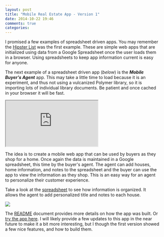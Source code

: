 ```yaml
---
layout: post
title: "Mobile Real Estate App - Version 1"
date: 2014-10-22 19:46
comments: true
categories: 
---
```

    
I promised a few examples of spreadsheet driven apps. You may remember the [Hipster List](http://rwx.io/blog/2014/10/15/spreadsheet-driven-web-apps/) was the first example. These are simple web apps that are initialized using data from a Google Spreadsheet once the user loads them in a browser. Using spreadsheets to keep app information current is easy for anyone.

The next example of a spreadsheet driven app (_below_) is the ___Mobile Buyer's Agent___ app. This may take a little time to load because it is an experiment, and thus not using a vulcanized Polymer library, so it is importing lots of individual library documents. Be patient and once cached in your browser it will be fast.

<div class="over">
  <div class="divFrameHolder"> 
    <iframe  src="https://fooqri.poggr.com/pe16vKTbVLg::16"  seamless="seamless"></iframe>
  </div>
</div>

The idea is to create a mobile web app that can be used by buyers as they shop for a home. Once again the data is maintained in a Google spreadsheet, this time by the buyer's agent. The agent can add houses, home information, and notes to the spreadsheet and the buyer can use the app to view the information as they shop. This is an easy way for an agent to personalize their customer experience.

Take a look at the [spreadsheet](https://docs.google.com/spreadsheet/ccc?key=0Ahy9ODkMXc1GdEhuM1gxY1g0ckwwWl9RSzNGTGQwemc&usp=sharing#gid=4) to see how information is organized. It allows the agent to add personalized title and notes to each house.

<a href="//docs.google.com/spreadsheet/ccc?key=0Ahy9ODkMXc1GdEhuM1gxY1g0ckwwWl9RSzNGTGQwemc&usp=sharing#gid=4"><img class="spreadsheet-screen" src="//s3.amazonaws.com/goddip-poggs/pe16vKTbVLg/spreadsheet.png"></a>

The [README](https://fooqri.poggr.com/pe16vKTbVLg:dgkE6vtp-4Ll::16) document provides  more details on how the app was built. Or [try the app here](https://fooqri.poggr.com/pe16vKTbVLg::16). I will likely provide a few updates to this app in the near future to make it a bit more interesting, but I though the first version showed a few nice features, and how to build them.
